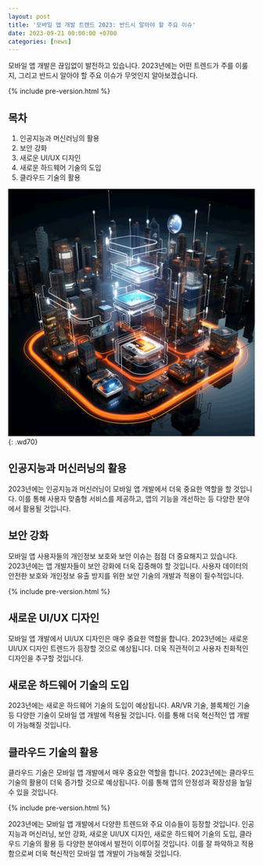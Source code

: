 ```yaml
---
layout: post
title: '모바일 앱 개발 트렌드 2023: 반드시 알아야 할 주요 이슈'
date: 2023-09-21 00:00:00 +0700 
categories: [news]
---
```

모바일 앱 개발은 끊임없이 발전하고 있습니다. 2023년에는 어떤 트렌드가 주를 이룰지, 그리고 반드시 알아야 할 주요 이슈가 무엇인지 알아보겠습니다.

{% include pre-version.html %}

## 목차
1. 인공지능과 머신러닝의 활용
2. 보안 강화
3. 새로운 UI/UX 디자인
4. 새로운 하드웨어 기술의 도입
5. 클라우드 기술의 활용

![알고리즘 선택에서 모델 훈련까지](https://raw.githubusercontent.com/moony01/moony01.github.io/master/static/img/_posts/mo-dev-iss.webp){: .wd70}

## 인공지능과 머신러닝의 활용
2023년에는 인공지능과 머신러닝이 모바일 앱 개발에서 더욱 중요한 역할을 할 것입니다. 이를 통해 사용자 맞춤형 서비스를 제공하고, 앱의 기능을 개선하는 등 다양한 분야에서 활용될 것입니다.

## 보안 강화
모바일 앱 사용자들의 개인정보 보호와 보안 이슈는 점점 더 중요해지고 있습니다. 2023년에는 앱 개발자들이 보안 강화에 더욱 집중해야 할 것입니다. 사용자 데이터의 안전한 보호와 개인정보 유출 방지를 위한 보안 기술의 개발과 적용이 필수적입니다.

{% include pre-version.html %}

## 새로운 UI/UX 디자인
모바일 앱 개발에서 UI/UX 디자인은 매우 중요한 역할을 합니다. 2023년에는 새로운 UI/UX 디자인 트렌드가 등장할 것으로 예상됩니다. 더욱 직관적이고 사용자 친화적인 디자인을 추구할 것입니다.

## 새로운 하드웨어 기술의 도입
2023년에는 새로운 하드웨어 기술의 도입이 예상됩니다. AR/VR 기술, 블록체인 기술 등 다양한 기술이 모바일 앱 개발에 적용될 것입니다. 이를 통해 더욱 혁신적인 앱 개발이 가능해질 것입니다.

## 클라우드 기술의 활용
클라우드 기술은 모바일 앱 개발에서 매우 중요한 역할을 합니다. 2023년에는 클라우드 기술의 활용이 더욱 증가할 것으로 예상됩니다. 이를 통해 앱의 안정성과 확장성을 높일 수 있을 것입니다.

{% include pre-version.html %}

2023년에는 모바일 앱 개발에서 다양한 트렌드와 주요 이슈들이 등장할 것입니다. 인공지능과 머신러닝, 보안 강화, 새로운 UI/UX 디자인, 새로운 하드웨어 기술의 도입, 클라우드 기술의 활용 등 다양한 분야에서 발전이 이루어질 것입니다. 이를 잘 파악하고 적용함으로써 더욱 혁신적인 모바일 앱 개발이 가능해질 것입니다.